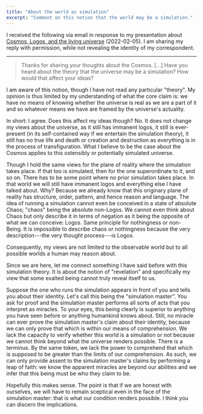 ```yaml
---
title: "About the world as simulation"
excerpt: "Comment on this notion that the world may be a simulation."
---
```


I received the following via email in response to my presentation about
[Cosmos, Logos, and the living
universe](https://protesilaos.com/books/2022-02-05-cosmos-logos-living-universe/)
(2022-02-05).  I am sharing my reply with permission, while not
revealing the identity of my correspondent.

* * *

> Thanks for sharing your thoughts about the Cosmos. [...] Have you
> heard about the theory that the universe may be a simulation?  How
> would that affect your ideas?

I am aware of this notion, though I have not read any particular
"theory".  My opinion is thus limited by my understanding of what the
core claim is: we have no means of knowing whether the universe is real
as we are a part of it and so whatever means we have are framed by the
universe's actuality.

In short: I agree.  Does this affect my ideas though?  No.  It does not
change my views about the universe, as it still has immanent logos, it
still is ever-present (in its self-contained way if we entertain the
simulation theory), it still has no true life and death or creation and
destruction as everything is in the process of transfiguration.  What I
believe to be the case about the Cosmos applies to this ostensibly or
potentially simulated universe.

Though I hold the same views for the plane of reality where the
simulation takes place.  If that too is simulated, then for the one
superordinate to it, and so on.  There has to be some point where no
prior simulation takes place.  In that world we will still have immanent
logos and everything else I have talked about.  Why?  Because we already
know that this originary plane of reality has structure, order, pattern,
and hence reason and language.  The idea of running a simulation cannot
even be conceived in a state of absolute Chaos; "chaos" being the
absolute non-Logos.  We cannot even think about Chaos but only describe
it in terms of negation as it being the opposite of what we can
conceive: Logos.  Same principle for nothingness or non-Being.  It is
impossible to describe chaos or nothingness because the very
description---the very thought process---is Logos.

Consequently, my views are not limited to the observable world but to
all possible worlds a human may reason about.

Since we are here, let me connect something I have said before with this
simulation theory.  It is about the notion of "revelation" and
specifically my view that some exalted being cannot truly reveal itself
to us.

Suppose the one who runs the simulation appears in front of you and
tells you about their identity.  Let's call this being the "simulation
master".  You ask for proof and the simulation master performs all sorts
of acts that you interpret as miracles.  To your eyes, this being
clearly is superior to anything you have seen before or anything
humankind knows about.  Still, no miracle can ever prove the simulation
master's claim about their identity, because we can only prove that
which is within our means of comprehension.  We lack the capacity to
verify whether this world is a simulation or not because we cannot think
beyond what the universe renders possible.  There is a terminus.  By the
same token, we lack the power to comprehend that which is supposed to be
greater than the limits of our comprehension.  As such, we can only
provide assent to the simulation master's claims by performing a leap of
faith: we know the apparent miracles are beyond our abilities and we
infer that this being must be who they claim to be.

Hopefully this makes sense.  The point is that if we are honest with
ourselves, we will have to remain sceptical even in the face of the
simulation master: that is what our condition renders possible.  I think
you can discern the implications.
